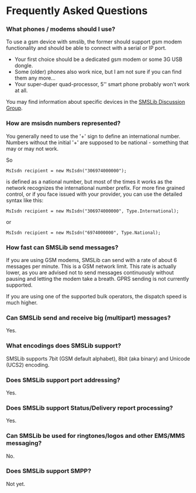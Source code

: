 # Frequently Asked Questions

### What phones / modems should I use?

To use a gsm device with smslib, the former should support gsm modem functionality and should be able to connect with a serial or IP port.

* Your first choice should be a dedicated gsm modem or some 3G USB dongle.
* Some (older) phones also work nice, but I am not sure if you can find them any more...
* Your super-duper quad-processor, 5'' smart phone probably won't work at all.

You may find information about specific devices in the [SMSLib Discussion Group](https://groups.google.com/d/forum/smslib).

### How are msisdn numbers represented?

You generally need to use the '+' sign to define an international number. Numbers without the initial '+' are supposed to be national - something that may or may not work.

So

```
MsIsdn recipient = new MsIsdn("306974000000");
```

is defined as a national number, but most of the times it works as the network recognizes the international number prefix. For more fine grained control, or if you face issued with  your provider, you can use the detailed syntax like this:


```
MsIsdn recipient = new MsIsdn("306974000000", Type.International);
```

or

```
MsIsdn recipient = new MsIsdn("6974000000", Type.National);
```

### How fast can SMSLib send messages?

If you are using GSM modems, SMSLib can send with a rate of about 6 messages per minute. This is a GSM network limit. This rate is actually lower, as you are advised not to send messages continuously without pausing and letting the modem take a breath. GPRS sending is not currently supported.

If you are using one of the supported bulk operators, the dispatch speed is much higher.

### Can SMSLib send and receive big (multipart) messages?

Yes.

### What encodings does SMSLib support?

SMSLib supports 7bit (GSM default alphabet), 8bit (aka binary) and Unicode (UCS2) encoding.

### Does SMSLib support port addressing?

Yes.

### Does SMSLib support Status/Delivery report processing?

Yes.

### Can SMSLib be used for ringtones/logos and other EMS/MMS messaging?

No.

### Does SMSLib support SMPP?

Not yet.
